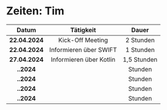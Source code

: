 # Zeiten: Tim

|     Datum      |             Tätigkeit             |   Dauer   |
| :------------: | :-------------------------------: | :-------: |
| **22.04.2024** |         Kick-Off Meeting          | 2 Stunden |
| **22.04.2024** | Informieren über SWIFT            | 1 Stunden |
| **27.04.2024** | Informieren über Kotlin           | 1,5 Stunden|
|   **..2024**   |                                   |  Stunden  |
|   **..2024**   |                                   |  Stunden  |
|   **..2024**   |                                   |  Stunden  |
|   **..2024**   |                                   |  Stunden  |
